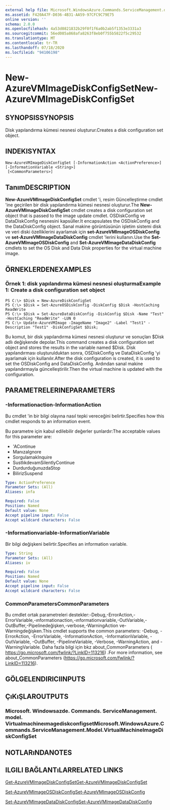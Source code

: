 ```yaml
---
external help file: Microsoft.WindowsAzure.Commands.ServiceManagement.dll-Help.xml
ms.assetid: F420A47F-D036-4B31-AA59-97CFC9C79E75
online version: ''
schema: 2.0.0
ms.openlocfilehash: 4a53d0821832b29f0f1f6a0b2ab5f1353e3331a3
ms.sourcegitcommit: 56ed085a868afa8263f8eb0f755b5822f5c29532
ms.translationtype: MT
ms.contentlocale: tr-TR
ms.lasthandoff: 07/18/2020
ms.locfileid: "94106198"
---
```

# <span data-ttu-id="b8c95-101">New-AzureVMImageDiskConfigSet</span><span class="sxs-lookup"><span data-stu-id="b8c95-101">New-AzureVMImageDiskConfigSet</span></span>

## <span data-ttu-id="b8c95-102">SYNOPSIS</span><span class="sxs-lookup"><span data-stu-id="b8c95-102">SYNOPSIS</span></span>
<span data-ttu-id="b8c95-103">Disk yapılandırma kümesi nesnesi oluşturur.</span><span class="sxs-lookup"><span data-stu-id="b8c95-103">Creates a disk configuration set object.</span></span>

## <span data-ttu-id="b8c95-104">INDEKI</span><span class="sxs-lookup"><span data-stu-id="b8c95-104">SYNTAX</span></span>

```
New-AzureVMImageDiskConfigSet [-InformationAction <ActionPreference>] [-InformationVariable <String>]
 [<CommonParameters>]
```

## <span data-ttu-id="b8c95-105">Tanım</span><span class="sxs-lookup"><span data-stu-id="b8c95-105">DESCRIPTION</span></span>
<span data-ttu-id="b8c95-106">**New-AzureVMImageDiskConfigSet** cmdlet 'i, resim Güncelleştirme cmdlet 'ine geçirilen bir disk yapılandırma kümesi nesnesi oluşturur.</span><span class="sxs-lookup"><span data-stu-id="b8c95-106">The **New-AzureVMImageDiskConfigSet** cmdlet creates a disk configuration set object that is passed to the image update cmdlet.</span></span>
<span data-ttu-id="b8c95-107">OSDiskConfig ve DataDiskConfig nesnesini kapsüller.</span><span class="sxs-lookup"><span data-stu-id="b8c95-107">It encapsulates the OSDiskConfig and the DataDiskConfig object.</span></span>
<span data-ttu-id="b8c95-108">Sanal makine görüntüsünün işletim sistemi disk ve veri diski özelliklerini ayarlamak için **set-AzureVMImageOSDiskConfig** ve **set-AzureVMImageDataDiskConfig** cmdlet 'lerini kullanın.</span><span class="sxs-lookup"><span data-stu-id="b8c95-108">Use the **Set-AzureVMImageOSDiskConfig** and **Set-AzureVMImageDataDiskConfig** cmdlets to set the OS Disk and Data Disk properties for the virtual machine image.</span></span>

## <span data-ttu-id="b8c95-109">ÖRNEKLERDEN</span><span class="sxs-lookup"><span data-stu-id="b8c95-109">EXAMPLES</span></span>

### <span data-ttu-id="b8c95-110">Örnek 1: disk yapılandırma kümesi nesnesi oluşturma</span><span class="sxs-lookup"><span data-stu-id="b8c95-110">Example 1: Create a disk configuration set object</span></span>
```
PS C:\> $Disk = New-AzureDiskConfigSet
PS C:\> $Disk = Set-AzureOSDiskConfig -DiskConfig $Disk -HostCaching ReadWrite
PS C:\> $Disk = Set-AzureDataDiskConfig -DiskConfig $Disk -Name "Test" -HostCaching "ReadWrite" -LUN 0
PS C:\> Update-AzureVMImage -ImageName "Image2" -Label "Test1" -Description "Test1" -DiskConfigSet $Disk;
```

<span data-ttu-id="b8c95-111">Bu komut, bir disk yapılandırma kümesi nesnesi oluşturur ve sonuçları $Disk adlı değişkende depolar.</span><span class="sxs-lookup"><span data-stu-id="b8c95-111">This command creates a disk configuration set object and stores the results in the variable named $Disk.</span></span>
<span data-ttu-id="b8c95-112">Disk yapılandırması oluşturulduktan sonra, OSDiskConfig ve DataDiskConfig 'yi ayarlamak için kullanılır.</span><span class="sxs-lookup"><span data-stu-id="b8c95-112">After the disk configuration is created, it is used to set the OSDiskConfig and DataDiskConfig.</span></span>
<span data-ttu-id="b8c95-113">Ardından sanal makine yapılandırmayla güncelleştirilir.</span><span class="sxs-lookup"><span data-stu-id="b8c95-113">Then the virtual machine is updated with the configuration.</span></span>

## <span data-ttu-id="b8c95-114">PARAMETRELERINE</span><span class="sxs-lookup"><span data-stu-id="b8c95-114">PARAMETERS</span></span>

### <span data-ttu-id="b8c95-115">-Informationaction</span><span class="sxs-lookup"><span data-stu-id="b8c95-115">-InformationAction</span></span>
<span data-ttu-id="b8c95-116">Bu cmdlet 'in bir bilgi olayına nasıl tepki vereceğini belirtir.</span><span class="sxs-lookup"><span data-stu-id="b8c95-116">Specifies how this cmdlet responds to an information event.</span></span>

<span data-ttu-id="b8c95-117">Bu parametre için kabul edilebilir değerler şunlardır:</span><span class="sxs-lookup"><span data-stu-id="b8c95-117">The acceptable values for this parameter are:</span></span>

- <span data-ttu-id="b8c95-118">'A</span><span class="sxs-lookup"><span data-stu-id="b8c95-118">Continue</span></span>
- <span data-ttu-id="b8c95-119">Manıza</span><span class="sxs-lookup"><span data-stu-id="b8c95-119">Ignore</span></span>
- <span data-ttu-id="b8c95-120">Sorgulamak</span><span class="sxs-lookup"><span data-stu-id="b8c95-120">Inquire</span></span>
- <span data-ttu-id="b8c95-121">Sustlıkdevam</span><span class="sxs-lookup"><span data-stu-id="b8c95-121">SilentlyContinue</span></span>
- <span data-ttu-id="b8c95-122">Durdurduğunuzda</span><span class="sxs-lookup"><span data-stu-id="b8c95-122">Stop</span></span>
- <span data-ttu-id="b8c95-123">Biliriz</span><span class="sxs-lookup"><span data-stu-id="b8c95-123">Suspend</span></span>

```yaml
Type: ActionPreference
Parameter Sets: (All)
Aliases: infa

Required: False
Position: Named
Default value: None
Accept pipeline input: False
Accept wildcard characters: False
```

### <span data-ttu-id="b8c95-124">-Informationvariable</span><span class="sxs-lookup"><span data-stu-id="b8c95-124">-InformationVariable</span></span>
<span data-ttu-id="b8c95-125">Bir bilgi değişkeni belirtir.</span><span class="sxs-lookup"><span data-stu-id="b8c95-125">Specifies an information variable.</span></span>

```yaml
Type: String
Parameter Sets: (All)
Aliases: iv

Required: False
Position: Named
Default value: None
Accept pipeline input: False
Accept wildcard characters: False
```

### <span data-ttu-id="b8c95-126">CommonParameters</span><span class="sxs-lookup"><span data-stu-id="b8c95-126">CommonParameters</span></span>
<span data-ttu-id="b8c95-127">Bu cmdlet ortak parametreleri destekler:-Debug,-ErrorAction,-ErrorVariable,-ınformationaction,-ınformationvariable,-OutVariable,-OutBuffer,-Pipelinedeğişken,-verbose,-WarningAction ve-Warningdeğişken.</span><span class="sxs-lookup"><span data-stu-id="b8c95-127">This cmdlet supports the common parameters: -Debug, -ErrorAction, -ErrorVariable, -InformationAction, -InformationVariable, -OutVariable, -OutBuffer, -PipelineVariable, -Verbose, -WarningAction, and -WarningVariable.</span></span> <span data-ttu-id="b8c95-128">Daha fazla bilgi için bkz about_CommonParameters ( https://go.microsoft.com/fwlink/?LinkID=113216) .</span><span class="sxs-lookup"><span data-stu-id="b8c95-128">For more information, see about_CommonParameters (https://go.microsoft.com/fwlink/?LinkID=113216).</span></span>

## <span data-ttu-id="b8c95-129">GÖLGELENDIRICI</span><span class="sxs-lookup"><span data-stu-id="b8c95-129">INPUTS</span></span>

## <span data-ttu-id="b8c95-130">ÇıKıŞLAR</span><span class="sxs-lookup"><span data-stu-id="b8c95-130">OUTPUTS</span></span>

### <span data-ttu-id="b8c95-131">Microsoft. Windowsazde. Commands. ServiceManagement. model. Virtualmachineımagediskconfigset</span><span class="sxs-lookup"><span data-stu-id="b8c95-131">Microsoft.WindowsAzure.Commands.ServiceManagement.Model.VirtualMachineImageDiskConfigSet</span></span>

## <span data-ttu-id="b8c95-132">NOTLARıNDA</span><span class="sxs-lookup"><span data-stu-id="b8c95-132">NOTES</span></span>

## <span data-ttu-id="b8c95-133">ILGILI BAĞLANTıLAR</span><span class="sxs-lookup"><span data-stu-id="b8c95-133">RELATED LINKS</span></span>

[<span data-ttu-id="b8c95-134">Get-AzureVMImageDiskConfigSet</span><span class="sxs-lookup"><span data-stu-id="b8c95-134">Get-AzureVMImageDiskConfigSet</span></span>](./Get-AzureVMImageDiskConfigSet.md)

[<span data-ttu-id="b8c95-135">Set-AzureVMImageOSDiskConfig</span><span class="sxs-lookup"><span data-stu-id="b8c95-135">Set-AzureVMImageOSDiskConfig</span></span>](./Set-AzureVMImageOSDiskConfig.md)

[<span data-ttu-id="b8c95-136">Set-AzureVMImageDataDiskConfig</span><span class="sxs-lookup"><span data-stu-id="b8c95-136">Set-AzureVMImageDataDiskConfig</span></span>](./Set-AzureVMImageDataDiskConfig.md)


